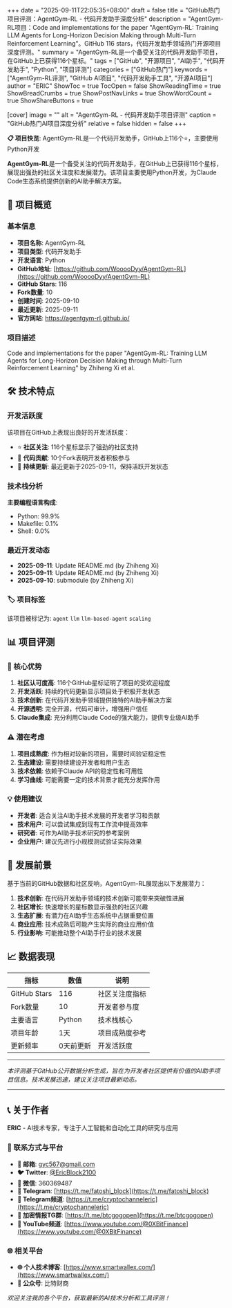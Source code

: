+++
date = "2025-09-11T22:05:35+08:00"
draft = false
title = "GitHub热门项目评测：AgentGym-RL - 代码开发助手深度分析"
description = "AgentGym-RL项目：Code and implementations for the paper \"AgentGym-RL: Training LLM Agents for Long-Horizon Decision Making through Multi-Turn Reinforcement Learning\"。GitHub 116 stars，代码开发助手领域热门开源项目深度评测。"
summary = "AgentGym-RL是一个备受关注的代码开发助手项目，在GitHub上已获得116个星标。"
tags = ["GitHub", "开源项目", "AI助手", "代码开发助手", "Python", "项目评测"]
categories = ["GitHub热门"]
keywords = ["AgentGym-RL评测", "GitHub AI项目", "代码开发助手工具", "开源AI项目"]
author = "ERIC"
ShowToc = true
TocOpen = false
ShowReadingTime = true
ShowBreadCrumbs = true
ShowPostNavLinks = true
ShowWordCount = true
ShowShareButtons = true

[cover]
image = ""
alt = "AgentGym-RL - 代码开发助手项目评测"
caption = "GitHub热门AI项目深度分析"
relative = false
hidden = false
+++

**📋 项目快览**: AgentGym-RL是一个代码开发助手，GitHub上116个⭐，主要使用Python开发

**AgentGym-RL**是一个备受关注的代码开发助手，在GitHub上已获得116个星标，展现出强劲的社区关注度和发展潜力。该项目主要使用Python开发，为Claude Code生态系统提供创新的AI助手解决方案。

## 🎯 项目概览

### 基本信息
- **项目名称**: AgentGym-RL
- **项目类型**: 代码开发助手
- **开发语言**: Python
- **GitHub地址**: [https://github.com/WooooDyy/AgentGym-RL](https://github.com/WooooDyy/AgentGym-RL)
- **GitHub Stars**: 116
- **Fork数量**: 10
- **创建时间**: 2025-09-10
- **最近更新**: 2025-09-11
- **官方网站**: https://agentgym-rl.github.io/

### 项目描述
Code and implementations for the paper "AgentGym-RL: Training LLM Agents for Long-Horizon Decision Making through Multi-Turn Reinforcement Learning" by Zhiheng Xi et al.

## 🛠️ 技术特点

### 开发活跃度
该项目在GitHub上表现出良好的开发活跃度：
- ⭐ **社区关注**: 116个星标显示了强劲的社区支持
- 🔄 **代码贡献**: 10个Fork表明开发者积极参与
- 📅 **持续更新**: 最近更新于2025-09-11，保持活跃开发状态

### 技术栈分析

**主要编程语言构成**:
- Python: 99.9%
- Makefile: 0.1%
- Shell: 0.0%


### 最近开发动态
- **2025-09-11**: Update README.md (by Zhiheng Xi)
- **2025-09-11**: Update README.md (by Zhiheng Xi)
- **2025-09-10**: submodule (by Zhiheng Xi)


### 🏷️ 项目标签
该项目被标记为: `agent` `llm` `llm-based-agent` `scaling`


## 📊 项目评测

### 🎯 核心优势
1. **社区认可度高**: 116个GitHub星标证明了项目的受欢迎程度
2. **开发活跃**: 持续的代码更新显示项目处于积极开发状态
3. **技术创新**: 在代码开发助手领域提供独特的AI助手解决方案
4. **开源透明**: 完全开源，代码可审计，增强用户信任
5. **Claude集成**: 充分利用Claude Code的强大能力，提供专业级AI助手

### ⚠️ 潜在考虑
1. **项目成熟度**: 作为相对较新的项目，需要时间验证稳定性
2. **生态建设**: 需要持续建设开发者和用户生态
3. **技术依赖**: 依赖于Claude API的稳定性和可用性
4. **学习曲线**: 可能需要一定的技术背景才能充分发挥作用

### 💡 使用建议
- **开发者**: 适合关注AI助手技术发展的开发者学习和贡献
- **技术用户**: 可以尝试集成到现有工作流中提高效率
- **研究者**: 可作为AI助手技术研究的参考案例
- **企业用户**: 建议先进行小规模测试验证实际效果

## 🔮 发展前景

基于当前的GitHub数据和社区反响，AgentGym-RL展现出以下发展潜力：

1. **技术创新**: 在代码开发助手领域的技术创新可能带来突破性进展
2. **社区增长**: 快速增长的星标数显示强劲的社区兴趣
3. **生态扩展**: 有潜力在AI助手生态系统中占据重要位置
4. **商业应用**: 技术成熟后可能产生实际的商业应用价值
5. **行业影响**: 可能推动整个AI助手行业的技术发展

## 📈 数据表现

| 指标 | 数值 | 说明 |
|------|------|------|
| GitHub Stars | 116 | 社区关注度指标 |
| Fork数量 | 10 | 开发者参与度 |
| 主要语言 | Python | 技术栈核心 |
| 项目年龄 | 1天 | 项目成熟度参考 |
| 更新频率 | 0天前更新 | 开发活跃度 |

---

*本评测基于GitHub公开数据分析生成，旨在为开发者社区提供有价值的AI助手项目信息。技术发展迅速，建议关注项目最新动态。*

---

## 📞 关于作者

**ERIC** - AI技术专家，专注于人工智能和自动化工具的研究与应用

### 🔗 联系方式与平台

- **📧 邮箱**: [gyc567@gmail.com](mailto:gyc567@gmail.com)
- **🐦 Twitter**: [@EricBlock2100](https://twitter.com/EricBlock2100)
- **💬 微信**: 360369487
- **📱 Telegram**: [https://t.me/fatoshi_block](https://t.me/fatoshi_block)
- **📢 Telegram频道**: [https://t.me/cryptochanneleric](https://t.me/cryptochanneleric)
- **👥 加密情报TG群**: [https://t.me/btcgogopen](https://t.me/btcgogopen)
- **🎥 YouTube频道**: [https://www.youtube.com/@0XBitFinance](https://www.youtube.com/@0XBitFinance)

### 🌐 相关平台

- **🌐 个人技术博客**: [https://www.smartwallex.com/](https://www.smartwallex.com/)
- **📖 公众号**: 比特财商

*欢迎关注我的各个平台，获取最新的AI技术分析和工具评测！*
